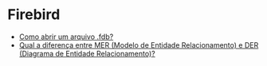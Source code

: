 # Firebird

- [Como abrir um arquivo .fdb?](https://pt.stackoverflow.com/q/112883/101)
- [Qual a diferença entre MER (Modelo de Entidade Relacionamento) e DER (Diagrama de Entidade Relacionamento)?](https://pt.stackoverflow.com/q/328342/101)
